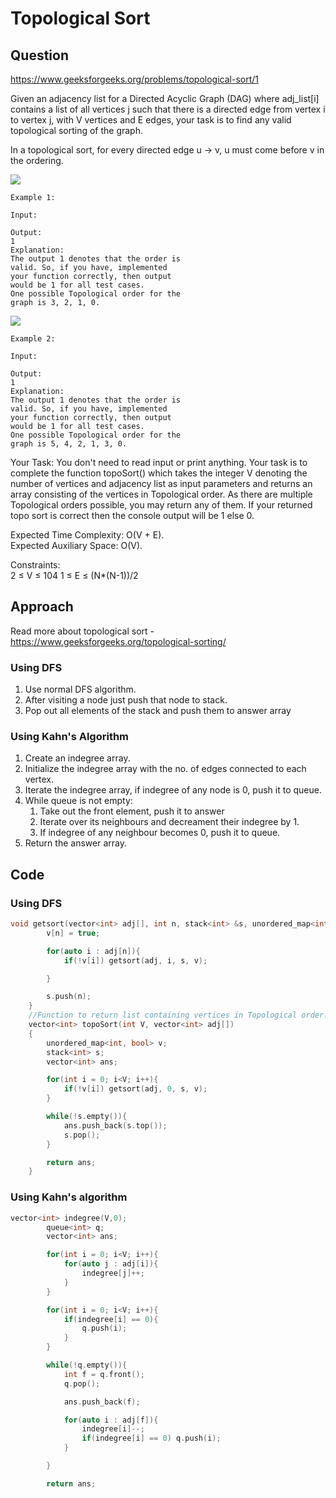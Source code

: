 # Topological Sort

## Question

https://www.geeksforgeeks.org/problems/topological-sort/1

Given an adjacency list for a Directed Acyclic Graph (DAG) where adj_list[i] contains a list of all vertices j such that there is a directed edge from vertex i to vertex j, with V vertices and E edges, your task is to find any valid topological sorting of the graph.

In a topological sort, for every directed edge u -> v, u must come before v in the ordering.

![](https://media.geeksforgeeks.org/img-practice/PROD/addEditProblem/700255/Web/Other/24aa5d54-bc1f-489c-bd2d-ad02ddccdf31_1684492511.png)

```
Example 1:

Input:

Output:
1
Explanation:
The output 1 denotes that the order is
valid. So, if you have, implemented
your function correctly, then output
would be 1 for all test cases.
One possible Topological order for the
graph is 3, 2, 1, 0.
```

![](https://media.geeksforgeeks.org/img-practice/PROD/addEditProblem/700255/Web/Other/c35bb1d1-130c-49aa-a17e-118181d7bdcd_1684492512.png)

```
Example 2:

Input:

Output:
1
Explanation:
The output 1 denotes that the order is
valid. So, if you have, implemented
your function correctly, then output
would be 1 for all test cases.
One possible Topological order for the
graph is 5, 4, 2, 1, 3, 0.
```

Your Task:
You don't need to read input or print anything. Your task is to complete the function topoSort() which takes the integer V denoting the number of vertices and adjacency list as input parameters and returns an array consisting of the vertices in Topological order. As there are multiple Topological orders possible, you may return any of them. If your returned topo sort is correct then the console output will be 1 else 0.

Expected Time Complexity: O(V + E).<br>
Expected Auxiliary Space: O(V).

Constraints: <br>
2 ≤ V ≤ 104
1 ≤ E ≤ (N\*(N-1))/2

## Approach

Read more about topological sort - https://www.geeksforgeeks.org/topological-sorting/

### Using DFS

1. Use normal DFS algorithm.
2. After visiting a node just push that node to stack.
3. Pop out all elements of the stack and push them to answer array

### Using Kahn's Algorithm

1. Create an indegree array.
2. Initialize the indegree array with the no. of edges connected to each vertex.
3. Iterate the indegree array, if indegree of any node is 0, push it to queue.
4. While queue is not empty:
   1. Take out the front element, push it to answer
   2. Iterate over its neighbours and decreament their indegree by 1.
   3. If indegree of any neighbour becomes 0, push it to queue.
5. Return the answer array.

## Code

### Using DFS

```cpp
void getsort(vector<int> adj[], int n, stack<int> &s, unordered_map<int, bool> &v){
	    v[n] = true;

	    for(auto i : adj[n]){
	        if(!v[i]) getsort(adj, i, s, v);

	    }

	    s.push(n);
	}
	//Function to return list containing vertices in Topological order.
	vector<int> topoSort(int V, vector<int> adj[])
	{
	    unordered_map<int, bool> v;
	    stack<int> s;
	    vector<int> ans;

	    for(int i = 0; i<V; i++){
	        if(!v[i]) getsort(adj, 0, s, v);
	    }

	    while(!s.empty()){
	        ans.push_back(s.top());
	        s.pop();
	    }

	    return ans;
	}
```

### Using Kahn's algorithm

```cpp
vector<int> indegree(V,0);
	    queue<int> q;
	    vector<int> ans;

	    for(int i = 0; i<V; i++){
	        for(auto j : adj[i]){
	            indegree[j]++;
	        }
	    }

	    for(int i = 0; i<V; i++){
	        if(indegree[i] == 0){
	            q.push(i);
	        }
	    }

	    while(!q.empty()){
	        int f = q.front();
	        q.pop();

	        ans.push_back(f);

	        for(auto i : adj[f]){
	            indegree[i]--;
	            if(indegree[i] == 0) q.push(i);
	        }

	    }

	    return ans;
```
